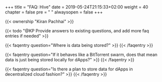 +++
title = "FAQ: Hive"
date = 2019-05-24T21:15:33+02:00
weight = 40
chapter = false
pre = "<i class='fa ela-page'></i> "
alwaysopen = false
+++ 

{{< ownership "Kiran Pachhai" >}}

{{< todo "@KP Provide answers to existing questions, and add more faq entries if needed" >}}

{{< faqentry question="Where is data being stored?" >}}
{{< /faqentry >}}

{{< faqentry question="If it behaves like a BitTorrent swarm, does that mean data is just being stored locally for dApps?" >}}
{{< /faqentry >}}

{{< faqentry question="Is there a plan to store data for dApps in decentralized cloud fashion?" >}}
{{< /faqentry >}}
